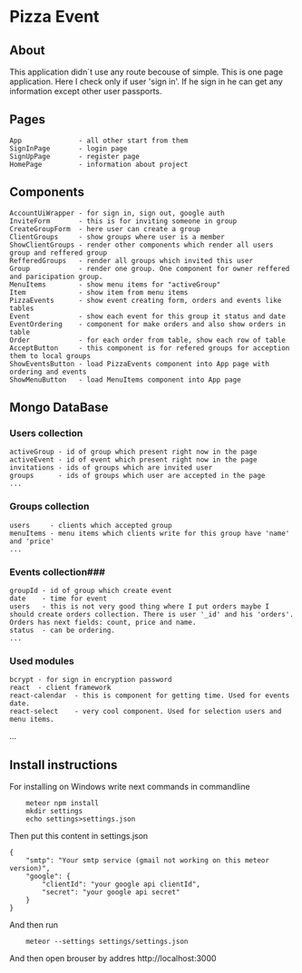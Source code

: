 Pizza Event
===================

## About ##
This application didn`t use any route becouse of simple. 
This is one page application. Here I check only 
if user 'sign in'. If he sign in he can get any information except other user passports.

## Pages ##
    App              - all other start from them
    SignInPage       - login page
    SignUpPage       - register page
    HomePage         - information about project

## Components ##
    AccountUiWrapper - for sign in, sign out, google auth
    InviteForm       - this is for inviting someone in group
    CreateGroupForm  - here user can create a group
    ClientGroups     - show groups where user is a member 
    ShowClientGroups - render other components which render all users group and reffered group
    RefferedGroups   - render all groups which invited this user
    Group            - render one group. One component for owner reffered and paricipation group.
    MenuItems        - show menu items for "activeGroup"
    Item             - show item from menu items
    PizzaEvents      - show event creating form, orders and events like tables
    Event            - show each event for this group it status and date
    EventOrdering    - component for make orders and also show orders in table
    Order            - for each order from table, show each row of table
    AcceptButton     - this component is for refered groups for acception them to local groups
    ShowEventsButton - load PizzaEvents component into App page with ordering and events
    ShowMenuButton   - load MenuItems component into App page

## Mongo DataBase ##

 ### Users collection ###
    activeGroup - id of group which present right now in the page
    activeEvent - id of event which present right now in the page 
    invitations - ids of groups which are invited user
    groups      - ids of groups which user are accepted in the page
    ...

 ### Groups collection ###
    users     - clients which accepted group
    menuItems - menu items which clients write for this group have 'name' and 'price'
    ...

 ### Events collection###
    groupId - id of group which create event
    date    - time for event 
    users   - this is not very good thing where I put orders maybe I should create orders collection. There is user '_id' and his 'orders'. Orders has next fields: count, price and name.
    status  - can be ordering. 
    ...

 ### Used modules ###
    bcrypt - for sign in encryption password
    react  - client framework
    react-calendar  - this is component for getting time. Used for events date.
    react-select    - very cool component. Used for selection users and menu items.
...

## Install instructions ##
For installing on Windows write next commands in commandline
```
    meteor npm install
    mkdir settings
    echo settings>settings.json
```
Then put this content in settings.json
```
{
    "smtp": "Your smtp service (gmail not working on this meteor version)",
    "google": {
        "clientId": "your google api clientId",
        "secret": "your google api secret"
    }
}
```
And then run
```
    meteor --settings settings/settings.json
```
And then open brouser by addres http://localhost:3000
